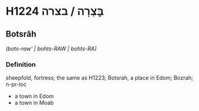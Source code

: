 # H1224 בׇּצְרָה / בצרה

## Botsrâh

_(bots-raw' | bohts-RAW | bohts-RA)_

### Definition

sheepfold, fortress; the same as H1223; Botsrah, a place in Edom; Bozrah; n-pr-loc

- a town in Edom
- a town in Moab
